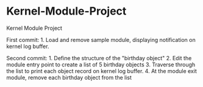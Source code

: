 # Kernel-Module-Project
Kernel Module Project

First commit: 
	1. Load and remove sample module, displaying notification on kernel log buffer.

Second commit: 
	1. Define the structure of the "birthday object"
	2. Edit the module entry point to create a list of 5 birthday objects
	3. Traverse through the list to print each object record on kernel log buffer.
	4. At the module exit module, remove each birthday object from the list
